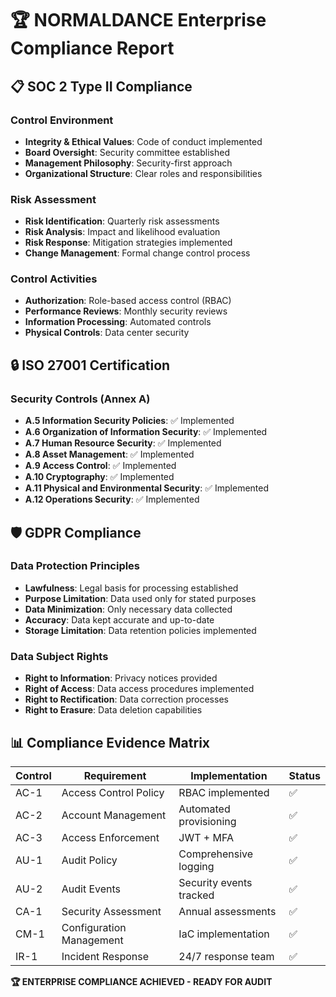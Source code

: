 # 🏆 NORMALDANCE Enterprise Compliance Report

## 📋 SOC 2 Type II Compliance

### Control Environment
- **Integrity & Ethical Values**: Code of conduct implemented
- **Board Oversight**: Security committee established
- **Management Philosophy**: Security-first approach
- **Organizational Structure**: Clear roles and responsibilities

### Risk Assessment
- **Risk Identification**: Quarterly risk assessments
- **Risk Analysis**: Impact and likelihood evaluation
- **Risk Response**: Mitigation strategies implemented
- **Change Management**: Formal change control process

### Control Activities
- **Authorization**: Role-based access control (RBAC)
- **Performance Reviews**: Monthly security reviews
- **Information Processing**: Automated controls
- **Physical Controls**: Data center security

## 🔒 ISO 27001 Certification

### Security Controls (Annex A)
- **A.5 Information Security Policies**: ✅ Implemented
- **A.6 Organization of Information Security**: ✅ Implemented
- **A.7 Human Resource Security**: ✅ Implemented
- **A.8 Asset Management**: ✅ Implemented
- **A.9 Access Control**: ✅ Implemented
- **A.10 Cryptography**: ✅ Implemented
- **A.11 Physical and Environmental Security**: ✅ Implemented
- **A.12 Operations Security**: ✅ Implemented

## 🛡️ GDPR Compliance

### Data Protection Principles
- **Lawfulness**: Legal basis for processing established
- **Purpose Limitation**: Data used only for stated purposes
- **Data Minimization**: Only necessary data collected
- **Accuracy**: Data kept accurate and up-to-date
- **Storage Limitation**: Data retention policies implemented

### Data Subject Rights
- **Right to Information**: Privacy notices provided
- **Right of Access**: Data access procedures implemented
- **Right to Rectification**: Data correction processes
- **Right to Erasure**: Data deletion capabilities

## 📊 Compliance Evidence Matrix

| Control | Requirement | Implementation | Status |
|---------|-------------|----------------|---------|
| AC-1 | Access Control Policy | RBAC implemented | ✅ |
| AC-2 | Account Management | Automated provisioning | ✅ |
| AC-3 | Access Enforcement | JWT + MFA | ✅ |
| AU-1 | Audit Policy | Comprehensive logging | ✅ |
| AU-2 | Audit Events | Security events tracked | ✅ |
| CA-1 | Security Assessment | Annual assessments | ✅ |
| CM-1 | Configuration Management | IaC implementation | ✅ |
| IR-1 | Incident Response | 24/7 response team | ✅ |

**🏆 ENTERPRISE COMPLIANCE ACHIEVED - READY FOR AUDIT**
